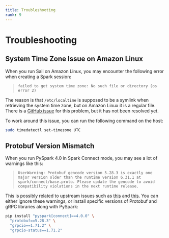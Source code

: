 ```yaml
---
title: Troubleshooting
rank: 9
---
```


# Troubleshooting

## System Time Zone Issue on Amazon Linux

When you run Sail on Amazon Linux, you may encounter the following error when creating a Spark session:

> `failed to get system time zone: No such file or directory (os error 2)`

The reason is that `/etc/localtime` is supposed to be a symlink when retrieving the system time zone, but on Amazon Linux it is a regular file.
There is a [GitHub issue](https://github.com/amazonlinux/amazon-linux-2023/issues/526) for this problem, but it has not been resolved yet.

To work around this issue, you can run the following command on the host:

```bash
sudo timedatectl set-timezone UTC
```

## Protobuf Version Mismatch

When you run PySpark 4.0 in Spark Connect mode, you may see a lot of warnings like this:

> `UserWarning: Protobuf gencode version 5.28.3 is exactly one major version older than the runtime version 6.31.1 at spark/connect/base.proto. Please update the gencode to avoid compatibility violations in the next runtime release.`

This is possibly related to upstream issues such as [this](https://github.com/protocolbuffers/protobuf/issues/18096) and [this](https://github.com/grpc/grpc/issues/37609).
You can either ignore these warnings, or install specific versions of Protobuf and gRPC libraries along with PySpark:

```bash
pip install "pyspark[connect]==4.0.0" \
  "protobuf==5.28.3" \
  "grpcio==1.71.2" \
  "grpcio-status==1.71.2"
```
